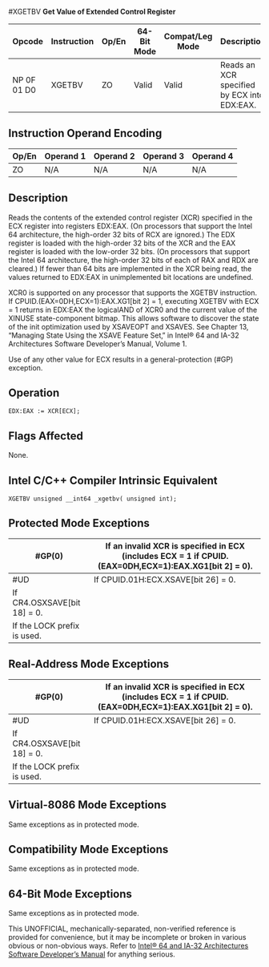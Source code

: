 #XGETBV
**Get Value of Extended Control Register**

| Opcode      | Instruction | Op/En | 64-Bit Mode | Compat/Leg Mode | Description                                 |
| ----------- | ----------- | ----- | ----------- | --------------- | ------------------------------------------- |
| NP 0F 01 D0 | XGETBV      | ZO    | Valid       | Valid           | Reads an XCR specified by ECX into EDX:EAX. |

## Instruction Operand Encoding

| Op/En | Operand 1 | Operand 2 | Operand 3 | Operand 4 |
| ----- | --------- | --------- | --------- | --------- |
| ZO    | N/A       | N/A       | N/A       | N/A       |

## Description

Reads the contents of the extended control register (XCR) specified in the ECX register into registers EDX:EAX. (On processors that support the Intel 64 architecture, the high-order 32 bits of RCX are ignored.) The EDX register is loaded with the high-order 32 bits of the XCR and the EAX register is loaded with the low-order 32 bits. (On processors that support the Intel 64 architecture, the high-order 32 bits of each of RAX and RDX are cleared.) If fewer than 64 bits are implemented in the XCR being read, the values returned to EDX:EAX in unimplemented bit locations are undefined.

XCR0 is supported on any processor that supports the XGETBV instruction. If CPUID.(EAX=0DH,ECX=1):EAX.XG1[bit 2] = 1, executing XGETBV with ECX = 1 returns in EDX:EAX the logicalAND of XCR0 and the current value of the XINUSE state-component bitmap. This allows software to discover the state of the init optimization used by XSAVEOPT and XSAVES. See Chapter 13, “Managing State Using the XSAVE Feature Set‚” in Intel® 64 and IA-32 Architectures Software Developer’s Manual, Volume 1.

Use of any other value for ECX results in a general-protection (#​​​​GP) exception.

## Operation

```
EDX:EAX := XCR[ECX];

```

## Flags Affected

None.

## Intel C/C++ Compiler Intrinsic Equivalent

```
XGETBV unsigned __int64 _xgetbv( unsigned int);

```

## Protected Mode Exceptions

| \#​​​​GP(0)                 | If an invalid XCR is specified in ECX (includes ECX = 1 if CPUID.(EAX=0DH,ECX=1):EAX.XG1[bit 2] = 0). |
| --------------------------- | ----------------------------------------------------------------------------------------------------- |
| #​​​UD                      | If CPUID.01H:ECX.XSAVE[bit 26] = 0.                                                                   |
| If CR4.OSXSAVE[bit 18] = 0. |
| If the LOCK prefix is used. |

## Real-Address Mode Exceptions

| \#​​​​GP(0)                 | If an invalid XCR is specified in ECX (includes ECX = 1 if CPUID.(EAX=0DH,ECX=1):EAX.XG1[bit 2] = 0). |
| --------------------------- | ----------------------------------------------------------------------------------------------------- |
| #​​​UD                      | If CPUID.01H:ECX.XSAVE[bit 26] = 0.                                                                   |
| If CR4.OSXSAVE[bit 18] = 0. |
| If the LOCK prefix is used. |

## Virtual-8086 Mode Exceptions

Same exceptions as in protected mode.

## Compatibility Mode Exceptions

Same exceptions as in protected mode.

## 64-Bit Mode Exceptions

Same exceptions as in protected mode.

This UNOFFICIAL, mechanically-separated, non-verified reference is provided for convenience, but it may be
incomplete or broken in various obvious or non-obvious
ways. Refer to [Intel® 64 and IA-32 Architectures Software Developer’s Manual](https://software.intel.com/en-us/download/intel-64-and-ia-32-architectures-sdm-combined-volumes-1-2a-2b-2c-2d-3a-3b-3c-3d-and-4) for anything serious.
